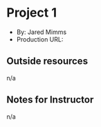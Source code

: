 # Project 1
+ By: Jared Mimms
+ Production URL:

## Outside resources
n/a

## Notes for Instructor
n/a